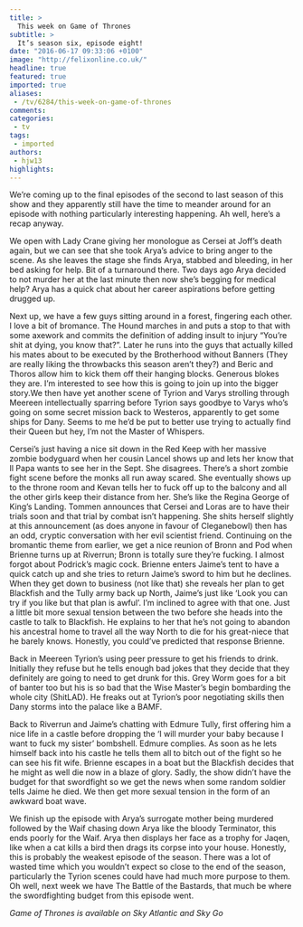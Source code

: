```yaml
---
title: >
  This week on Game of Thrones
subtitle: >
  It’s season six, episode eight!
date: "2016-06-17 09:33:06 +0100"
image: "http://felixonline.co.uk/"
headline: true
featured: true
imported: true
aliases:
 - /tv/6284/this-week-on-game-of-thrones
comments:
categories:
 - tv
tags:
 - imported
authors:
 - hjw13
highlights:
---
```


We’re coming up to the final episodes of the second to last season of this show and they apparently still have the time to meander around for an episode with nothing particularly interesting happening. Ah well, here’s a recap anyway.

We open with Lady Crane giving her monologue as Cersei at Joff’s death again, but we can see that she took Arya’s advice to bring anger to the scene. As she leaves the stage she finds Arya, stabbed and bleeding, in her bed asking for help. Bit of a turnaround there. Two days ago Arya decided to not murder her at the last minute then now she’s begging for medical help? Arya has a quick chat about her career aspirations before getting drugged up.

Next up, we have a few guys sitting around in a forest, fingering each other. I love a bit of bromance. The Hound marches in and puts a stop to that with some axework and commits the definition of adding insult to injury “You’re shit at dying, you know that?”. Later he runs into the guys that actually killed his mates about to be executed by the Brotherhood without Banners (They are really liking the throwbacks this season aren’t they?) and Beric and Thoros allow him to kick them off their hanging blocks. Generous blokes they are. I’m interested to see how this is going to join up into the bigger story.We then have yet another scene of Tyrion and Varys strolling through Meereen intellectually sparring before Tyrion says goodbye to Varys who’s going on some secret mission back to Westeros, apparently to get some ships for Dany. Seems to me he’d be put to better use trying to actually find their Queen but hey, I’m not the Master of Whispers.

Cersei’s just having a nice sit down in the Red Keep with her massive zombie bodyguard when her cousin Lancel shows up and lets her know that Il Papa wants to see her in the Sept. She disagrees. There’s a short zombie fight scene before the monks all run away scared. She eventually shows up to the throne room and Kevan tells her to fuck off up to the balcony and all the other girls keep their distance from her. She’s like the Regina George of King’s Landing. Tommen announces that Cersei and Loras are to have their trials soon and that trial by combat isn’t happening. She shits herself slightly at this announcement (as does anyone in favour of Cleganebowl) then has an odd, cryptic conversation with her evil scientist friend. Continuing on the bromantic theme from earlier, we get a nice reunion of Bronn and Pod when Brienne turns up at Riverrun; Bronn is totally sure they’re fucking. I almost forgot about Podrick’s magic cock. Brienne enters Jaime’s tent to have a quick catch up and she tries to return Jaime’s sword to him but he declines. When they get down to business (not like that) she reveals her plan to get Blackfish and the Tully army back up North, Jaime’s just like ‘Look you can try if you like but that plan is awful’. I’m inclined to agree with that one. Just a little bit more sexual tension between the two before she heads into the castle to talk to Blackfish. He explains to her that he’s not going to abandon his ancestral home to travel all the way North to die for his great-niece that he barely knows. Honestly, you could’ve predicted that response Brienne.

Back in Meereen Tyrion’s using peer pressure to get his friends to drink. Initially they refuse but he tells enough bad jokes that they decide that they definitely are going to need to get drunk for this. Grey Worm goes for a bit of banter too but his is so bad that the Wise Master’s begin bombarding the whole city (ShitLAD). He freaks out at Tyrion’s poor negotiating skills then Dany storms into the palace like a BAMF.

Back to Riverrun and Jaime’s chatting with Edmure Tully, first offering him a nice life in a castle before dropping the ‘I will murder your baby because I want to fuck my sister’ bombshell. Edmure complies. As soon as he lets himself back into his castle he tells them all to bitch out of the fight so he can see his fit wife. Brienne escapes in a boat but the Blackfish decides that he might as well die now in a blaze of glory. Sadly, the show didn’t have the budget for that swordfight so we get the news when some random soldier tells Jaime he died. We then get more sexual tension in the form of an awkward boat wave.

We finish up the episode with Arya’s surrogate mother being murdered  followed by the Waif chasing down Arya like the bloody Terminator, this ends poorly for the Waif. Arya then displays her face as a trophy for Jaqen, like when a cat kills a bird then drags its corpse into your house. Honestly, this is probably the weakest episode of the season. There was a lot of wasted time which you wouldn’t expect so close to the end of the season, particularly the Tyrion scenes could have had much more purpose to them. Oh well, next week we have The Battle of the Bastards, that much be where the swordfighting budget from this episode went.

_Game of Thrones is available on Sky Atlantic and Sky Go_
